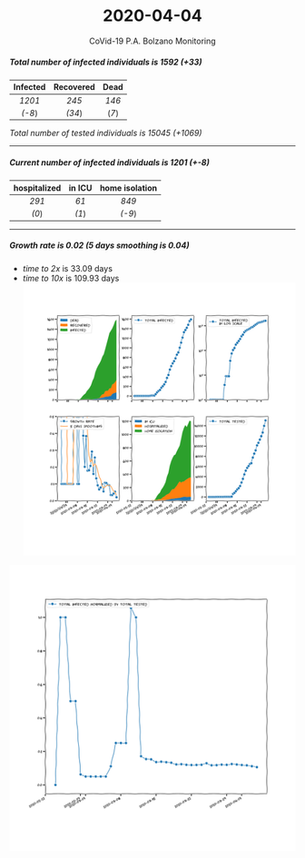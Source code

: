 <div align='center'>

# 2020-04-04
CoVid-19 P.A. Bolzano Monitoring
</div>

##### Total number of infected individuals is 1592 (+33)
Infected | Recovered | Dead
:---: | :---: | :---:
*1201* | *245* | *146*
*(-8*) | *(34*) | (*7*)

*Total number of tested individuals is 15045 (+1069)*
***
##### Current number of infected individuals is 1201 (+-8)
hospitalized | in ICU | home isolation
:---: | :---: | :---:
*291* |*61* |*849*
*(0*) |*(1*) |*(-9*)
***
##### Growth rate is 0.02 (5 days smoothing is 0.04)
- *time to 2x* is 33.09 days
- *time to 10x* is 109.93 days
![stats][stats]

![infected_normalized][infected_normalized]

[stats]: stats_P.A.Bolzano.png
[infected_normalized]: infected_normalized_P.A.Bolzano.png
